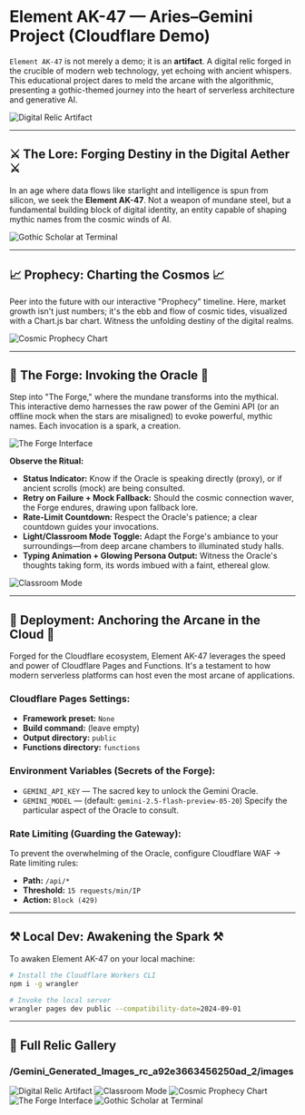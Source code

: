 # Element AK-47 — Aries–Gemini Project (Cloudflare Demo)

`Element AK-47` is not merely a demo; it is an **artifact**. A digital relic forged in the crucible of modern web technology, yet echoing with ancient whispers. This educational project dares to meld the arcane with the algorithmic, presenting a gothic-themed journey into the heart of serverless architecture and generative AI.

![Digital Relic Artifact](https://element-ak47-cloudflare.pages.dev/Gemini_Generated_Images_rc_a92e3663456250ad_2/images/unnamed.png)

---

## ⚔️ The Lore: Forging Destiny in the Digital Aether ⚔️

In an age where data flows like starlight and intelligence is spun from silicon, we seek the **Element AK-47**. Not a weapon of mundane steel, but a fundamental building block of digital identity, an entity capable of shaping mythic names from the cosmic winds of AI.

![Gothic Scholar at Terminal](https://element-ak47-cloudflare.pages.dev/Gemini_Generated_Images_rc_a92e3663456250ad_2/images/unnamed%20\(4\).png)

---

## 📈 Prophecy: Charting the Cosmos 📈

Peer into the future with our interactive "Prophecy" timeline. Here, market growth isn't just numbers; it's the ebb and flow of cosmic tides, visualized with a Chart.js bar chart. Witness the unfolding destiny of the digital realms.

![Cosmic Prophecy Chart](https://element-ak47-cloudflare.pages.dev/Gemini_Generated_Images_rc_a92e3663456250ad_2/images/unnamed%20\(2\).png)

---

## 🔮 The Forge: Invoking the Oracle 🔮

Step into "The Forge," where the mundane transforms into the mythical. This interactive demo harnesses the raw power of the Gemini API (or an offline mock when the stars are misaligned) to evoke powerful, mythic names. Each invocation is a spark, a creation.

![The Forge Interface](https://element-ak47-cloudflare.pages.dev/Gemini_Generated_Images_rc_a92e3663456250ad_2/images/unnamed%20\(3\).png)

**Observe the Ritual:**

* **Status Indicator:** Know if the Oracle is speaking directly (proxy), or if ancient scrolls (mock) are being consulted.
* **Retry on Failure + Mock Fallback:** Should the cosmic connection waver, the Forge endures, drawing upon fallback lore.
* **Rate-Limit Countdown:** Respect the Oracle's patience; a clear countdown guides your invocations.
* **Light/Classroom Mode Toggle:** Adapt the Forge's ambiance to your surroundings—from deep arcane chambers to illuminated study halls.
* **Typing Animation + Glowing Persona Output:** Witness the Oracle's thoughts taking form, its words imbued with a faint, ethereal glow.

![Classroom Mode](https://element-ak47-cloudflare.pages.dev/Gemini_Generated_Images_rc_a92e3663456250ad_2/images/unnamed%20\(1\).png)

---

## 🚀 Deployment: Anchoring the Arcane in the Cloud 🚀

Forged for the Cloudflare ecosystem, Element AK-47 leverages the speed and power of Cloudflare Pages and Functions. It's a testament to how modern serverless platforms can host even the most arcane of applications.

### Cloudflare Pages Settings:

* **Framework preset:** `None`
* **Build command:** (leave empty)
* **Output directory:** `public`
* **Functions directory:** `functions`

### Environment Variables (Secrets of the Forge):

* `GEMINI_API_KEY` — The sacred key to unlock the Gemini Oracle.
* `GEMINI_MODEL` — (default: `gemini-2.5-flash-preview-05-20`) Specify the particular aspect of the Oracle to consult.

### Rate Limiting (Guarding the Gateway):

To prevent the overwhelming of the Oracle, configure Cloudflare WAF → Rate limiting rules:

* **Path:** `/api/*`
* **Threshold:** `15 requests/min/IP`
* **Action:** `Block (429)`

---

## ⚒️ Local Dev: Awakening the Spark ⚒️

To awaken Element AK-47 on your local machine:

```bash
# Install the Cloudflare Workers CLI
npm i -g wrangler

# Invoke the local server
wrangler pages dev public --compatibility-date=2024-09-01
```

---

<!-- START:GALLERY -->

## 📜 Full Relic Gallery

### /Gemini\_Generated\_Images\_rc\_a92e3663456250ad\_2/images

![Digital Relic Artifact](https://element-ak47-cloudflare.pages.dev/Gemini_Generated_Images_rc_a92e3663456250ad_2/images/unnamed.png)
![Classroom Mode](https://element-ak47-cloudflare.pages.dev/Gemini_Generated_Images_rc_a92e3663456250ad_2/images/unnamed%20\(1\).png)
![Cosmic Prophecy Chart](https://element-ak47-cloudflare.pages.dev/Gemini_Generated_Images_rc_a92e3663456250ad_2/images/unnamed%20\(2\).png)
![The Forge Interface](https://element-ak47-cloudflare.pages.dev/Gemini_Generated_Images_rc_a92e3663456250ad_2/images/unnamed%20\(3\).png)
![Gothic Scholar at Terminal](https://element-ak47-cloudflare.pages.dev/Gemini_Generated_Images_rc_a92e3663456250ad_2/images/unnamed%20\(4\).png)

<!-- END:GALLERY -->
